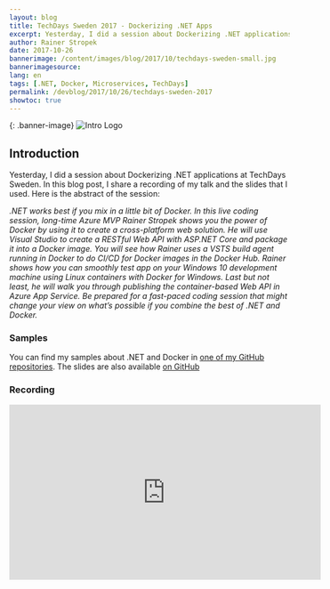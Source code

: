 ```yaml
---
layout: blog
title: TechDays Sweden 2017 - Dockerizing .NET Apps
excerpt: Yesterday, I did a session about Dockerizing .NET applications at TechDays Sweden. In this blog post, I share a recording of my talk and the slides that I used.
author: Rainer Stropek
date: 2017-10-26
bannerimage: /content/images/blog/2017/10/techdays-sweden-small.jpg
bannerimagesource: 
lang: en
tags: [.NET, Docker, Microservices, TechDays]
permalink: /devblog/2017/10/26/techdays-sweden-2017
showtoc: true
---
```


{: .banner-image}
![Intro Logo]({{site.baseurl}}/content/images/blog/2017/10/techdays-sweden-room.jpg)

## Introduction

Yesterday, I did a session about Dockerizing .NET applications at TechDays Sweden. In this blog post, I share a recording of my talk and the slides that I used. Here is the abstract of the session:

*.NET works best if you mix in a little bit of Docker. In this live coding session, long-time Azure MVP Rainer Stropek shows you the power of Docker by using it to create a cross-platform web solution. He will use Visual Studio to create a RESTful Web API with ASP.NET Core and package it into a Docker image. You will see how Rainer uses a VSTS build agent running in Docker to do CI/CD for Docker images in the Docker Hub. Rainer shows how you can smoothly test app on your Windows 10 development machine using Linux containers with Docker for Windows. Last but not least, he will walk you through publishing the container-based Web API in Azure App Service. Be prepared for a fast-paced coding session that might change your view on what’s possible if you combine the best of .NET and Docker.*


### Samples

You can find my samples about .NET and Docker in [one of my GitHub repositories](https://github.com/rstropek/DockerVS2015Intro/tree/master/dockerDemos/08-docker-dot-net). The slides are also available [on GitHub](https://github.com/rstropek/DockerVS2015Intro/blob/master/slides/TechDays-Sweden-Docker-and-dot-net.pptx)

### Recording

<div class="videoWrapper">
    <iframe width="560" height="315" src="https://www.youtube.com/embed/U5BhtBiL7FY" frameborder="0" allowfullscreen></iframe>
</div>
